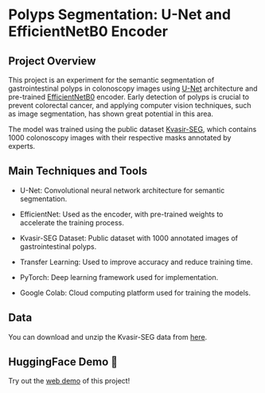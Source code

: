 # Polyps Segmentation: U-Net and EfficientNetB0 Encoder

## Project Overview
This project is an experiment for the semantic segmentation of gastrointestinal polyps in colonoscopy images using [U-Net](https://arxiv.org/abs/1505.04597) architecture and pre-trained [EfficientNetB0](https://arxiv.org/abs/1905.11946) encoder. Early detection of polyps is crucial to prevent colorectal cancer, and applying computer vision techniques, such as image segmentation, has shown great potential in this area.

The model was trained using the public dataset [Kvasir-SEG](https://arxiv.org/abs/1911.07069), which contains 1000 colonoscopy images with their respective masks annotated by experts.

## Main Techniques and Tools
- U-Net: Convolutional neural network architecture for semantic segmentation.

- EfficientNet: Used as the encoder, with pre-trained weights to accelerate the training process.

- Kvasir-SEG Dataset: Public dataset with 1000 annotated images of gastrointestinal polyps.

- Transfer Learning: Used to improve accuracy and reduce training time.

- PyTorch: Deep learning framework used for implementation.

- Google Colab: Cloud computing platform used for training the models.

## Data
You can download and unzip the Kvasir-SEG data from [here](https://github.com/joliveiraas/kvasir-seg).

## HuggingFace Demo 🤗
Try out the [web demo](https://huggingface.co/spaces/joliveiraas/kvasir_polyp_seg) of this project! 
